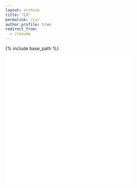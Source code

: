 ```yaml
---
layout: archive
title: "CV"
permalink: /cv/
author_profile: true
redirect_from:
  - /resume
---
```


{% include base_path %}

<html lang="en" >
<head>
  <meta http-equiv="content-type" content="text/html; charset=utf-8">
  <title>kekayan's Resume</title>
</head>
  <body>
    <iframe src="{{ site.baseurl }}/files/Curriculum_Vitae.pdf" style="width:400px; height:400px;" frameborder="0"></iframe>
  </body>
</html>


